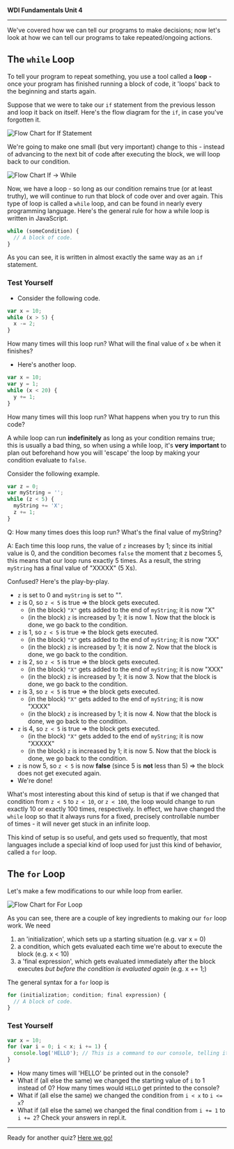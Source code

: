 **WDI Fundamentals Unit 4**

---

We've covered how we can tell our programs to make decisions; now let's look at how we can tell our programs to take repeated/ongoing actions.

## The `while` Loop

To tell your program to repeat something, you use a tool called a **loop** - once your program has finished running a block of code, it 'loops' back to the beginning and starts again.

Suppose that we were to take our `if` statement from the previous lesson and loop it back on itself. Here's the flow diagram for the `if`, in case you've forgotten it.

![Flow Chart for `If` Statement](../assets/chapter4/flow_chart_if.png)
<br>

We're going to make one small (but very important) change to this - instead of advancing to the next bit of code after executing the block, we will loop back to our condition.

![Flow Chart `If` -> `While`](../assets/chapter4/flow_chart_if-to-while.png)
<br>

Now, we have a loop - so long as our condition remains true (or at least truthy), we will continue to run that block of code over and over again. This type of loop is called a `while` loop, and can be found in nearly every programming language. Here's the general rule for how a while loop is written in JavaScript.

```javascript
while (someCondition) {
  // A block of code.
}
```
As you can see, it is written in almost exactly the same way as an `if` statement.

### Test Yourself
* Consider the following code.

```javascript
var x = 10;
while (x > 5) {
  x -= 2;
}
```

How many times will this loop run? What will the final value of `x` be when it finishes?

* Here's another loop.

```javascript
var x = 10;
var y = 1;
while (x < 20) {
  y += 1;
}
```

How many times will this loop run? What happens when you try to run this code?


A while loop can run **indefinitely** as long as your condition remains true; this is usually a bad thing, so when using a while loop, it's **very important** to plan out beforehand how you will 'escape' the loop by making your condition evaluate to `false`.

Consider the following example.

```javascript
var z = 0;
var myString = '';
while (z < 5) {
  myString += 'X';
  z += 1;
}
```

Q: How many times does this loop run? What's the final value of myString?

A: Each time this loop runs, the value of `z` increases by 1; since its initial value is 0, and the condition becomes `false` the moment that z becomes 5, this means that our loop runs exactly 5 times. As a result, the string `myString` has a final value of "XXXXX" (5 Xs).

Confused? Here's the play-by-play.
* `z` is set to 0 and `myString` is set to "".
* `z` is 0, so `z < 5` is true => the block gets executed.
  * (in the block) `"X"` gets added to the end of `myString`; it is now "X"
  * (in the block) `z` is increased by 1; it is now 1. Now that the block is done, we go back to the condition.
* `z` is 1, so `z < 5` is true => the block gets executed.
  * (in the block) `"X"` gets added to the end of `myString`; it is now "XX"
  * (in the block) `z` is increased by 1; it is now 2. Now that the block is done, we go back to the condition.
* `z` is 2, so `z < 5` is true => the block gets executed.
  * (in the block) `"X"` gets added to the end of `myString`; it is now "XXX"
  * (in the block) `z` is increased by 1; it is now 3. Now that the block is done, we go back to the condition.
* `z` is 3, so `z < 5` is true => the block gets executed.
  * (in the block) `"X"` gets added to the end of `myString`; it is now "XXXX"
  * (in the block) `z` is increased by 1; it is now 4. Now that the block is done, we go back to the condition.
* `z` is 4, so `z < 5` is true => the block gets executed.
  * (in the block) `"X"` gets added to the end of `myString`; it is now "XXXXX"
  * (in the block) `z` is increased by 1; it is now 5. Now that the block is done, we go back to the condition.
* `z` is now 5, so `z < 5` is now **false** (since 5 is **not** less than 5) => the block does not get executed again.
* We're done!

What's most interesting about this kind of setup is that if we changed that condition from `z < 5` to `z < 10`, or `z < 100`, the loop would change to run exactly 10 or exactly 100 times, respectively. In effect, we have changed the `while` loop so that it always runs for a fixed, precisely controllable number of times - it will never get stuck in an infinite loop.

This kind of setup is so useful, and gets used so frequently, that most languages include a special kind of loop used for just this kind of behavior, called a `for` loop.

## The `for` Loop

Let's make a few modifications to our while loop from earlier.

![Flow Chart for `For` Loop](../assets/chapter4/flow_chart_while-to-for.png)

As you can see, there are a couple of key ingredients to making our `for` loop work. We need
1. an 'initialization', which sets up a starting situation (e.g. var x = 0)
2. a condition, which gets evaluated each time we're about to execute the block (e.g. x < 10)
3. a 'final expression', which gets evaluated immediately after the block executes *but before the condition is evaluated again* (e.g. x += 1;)

The general syntax for a `for` loop is

```javascript
for (initialization; condition; final expression) {
  // A block of code.
}
```

### Test Yourself

```javascript
var x = 10;
for (var i = 0; i < x; i += 1) {
  console.log('HELLO'); // This is a command to our console, telling it to display the text 'HELLO' and advance to a new line.
}
```

* How many times will 'HELLO' be printed out in the console?
* What if (all else the same) we changed the starting value of `i` to 1 instead of 0? How many times would `HELLO` get printed to the console?
* What if (all else the same) we changed the condition from `i < x` to `i <= x`?
* What if (all else the same) we changed the final condition from `i += 1` to `i += 2`?
Check your answers in repl.it.

---
Ready for another quiz? [Here we go!](06_quiz.md)
